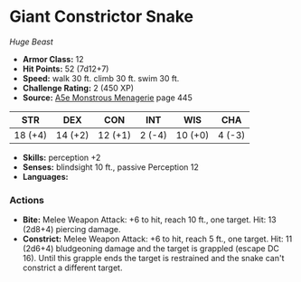# Giant Constrictor Snake

*Huge* *Beast*

- **Armor Class:** 12
- **Hit Points:** 52 (7d12+7)
- **Speed:** walk 30 ft. climb 30 ft. swim 30 ft.
- **Challenge Rating:** 2 (450 XP)
- **Source:** [A5e Monstrous Menagerie](https://enpublishingrpg.com/products/level-up-monstrous-menagerie-a5e) page 445

| STR | DEX | CON | INT | WIS | CHA |
| --- | --- | --- | --- | --- | --- |
| 18 (+4) | 14 (+2) | 12 (+1) | 2 (-4) | 10 (+0) | 4 (-3) |

- **Skills:** perception +2
- **Senses:** blindsight 10 ft., passive Perception 12
- **Languages:** 

### Actions

- **Bite:** Melee Weapon Attack: +6 to hit, reach 10 ft., one target. Hit: 13 (2d8+4) piercing damage.
- **Constrict:** Melee Weapon Attack: +6 to hit, reach 5 ft., one target. Hit: 11 (2d6+4) bludgeoning damage and the target is grappled (escape DC 16). Until this grapple ends  the target is restrained and the snake can't constrict a different target.


